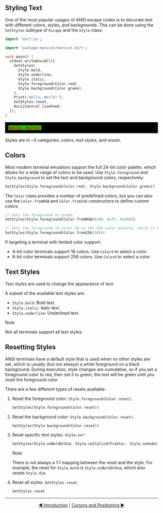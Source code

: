 ## Styling Text

One of the most popular usages of ANSI escape codes is to decorate text with
different colors, styles, and backgrounds. This can be done using the
`SetStyles` subtype of `Escape` and the `Style` class:

```dart
import 'dart:io';

import 'package:mansion/mansion.dart';

void main() {
  stdout.writeAnsiAll([
    SetStyles(
      Style.bold,
      Style.underline,
      Style.italic,
      Style.foreground(Color.red),
      Style.background(Color.green),
    ),
    Print('Hello, World!'),
    SetStyles.reset,
    AsciiControl.lineFeed,
  ]);
}
```

<pre style="background: #000; padding: 10px">
<span style="color: #ff0000; background: #00cd00; font-weight: bold; text-decoration: underline; font-style: italic">Hello, World!</span>
</pre>

Styles are in ~3 categories: _colors_, _text styles_, and _resets_.

## Colors

Most modern terminal emulators support the full 24-bit color palette, which
allows for a wide range of colors to be used. Use `Style.foreground` and
`Style.background` to set the text and background colors, respectively:

```dart
SetStyles(Style.foreground(Color.red), Style.background(Color.green))
```

The `Color` class provides a number of predefined colors, but you can also use
the `Color.fromRGB` and `Color.from256` constructors to define custom colors:

```dart
// Sets the foreground to green.
SetStyles(Style.foreground(Color.fromRGB(0x00, 0xff, 0x00)))
```

```dart
// Sets the foreground to color 30 in the 256-color palette, which is black.
SetStyles(Style.foreground(Color.from256(30)))
```

If targeting a terminal with limited color support:

- 4-bit color terminals support 16 colors. Use `Color4` to select a color.
- 8-bit color terminals support 256 colors. Use `Color8` to select a color.

## Text Styles

Text styles are used to change the appearance of text.

A subset of the available text styles are:

- `Style.bold`: Bold text.
- `Style.italic`: Italic text.
- `Style.underline`: Underlined text.

> [!NOTE]
> Not all terminals support all text styles.

## Resetting Styles

ANSI terminals have a default style that is used when no other styles are set,
which is usually (but not always) a white foreground on a black background.
During execution, style changes are cumulative, so if you set a foreground
color to red, then set it to green, the text will be green until you reset the
foreground color.

There are a few different types of resets available:

1. Reset the foreground color: `Style.foreground(Color.reset)`.

    ```dart
    SetStyles(Style.foreground(Color.reset))
    ```

2. Reset the background color: `Style.background(Color.reset)`.

    ```dart
    SetStyles(Style.background(Color.reset))
    ```

3. Reset specific text styles: `Style.no*`:

    ```dart
    SetStyles(Style.noBoldOrDim, Style.noItalicOrFraktur, Style.noUnderline)
    ```

    > [!NOTE]
    > There is not always a 1:1 mapping between the reset and the style. For
    > example, the reset for `Style.bold` is `Style.noBoldOrDim`, which also
    > resets `Style.dim`.

4. Reset all styles: `SetStyles.reset`.

    ```dart
    SetStyles.reset
    ```

---

<div style="text-align: center">

[◄ Introduction](Introduction-topic.html) |
[Cursors and Positioning ►](Cursors%20and%20Positioning-topic.html)

</a>
